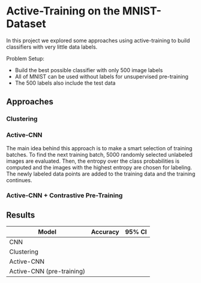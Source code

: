 # Active-Training on the MNIST-Dataset

In this project we explored some approaches using active-training to build classifiers with very little data labels.

Problem Setup:
- Build the best possible classifier with only 500 image labels
- All of MNIST can be used without labels for unsupervised pre-training
- The 500 labels also include the test data

## Approaches

### Clustering

### Active-CNN

The main idea behind this approach is to make a smart selection of training batches.
To find the next training batch, 5000 randomly selected unlabeled images are evaluated.
Then, the entropy over the class probabilities is computed and the images with the highest entropy are chosen for labeling.
The newly labeled data points are added to the training data and the training continues.

### Active-CNN + Contrastive Pre-Training

## Results

| Model                     | Accuracy | 95% CI |
|---------------------------|----------|--------|
| CNN                       |          |        |
| Clustering                |          |        |
| Active-CNN                |          |        |
| Active-CNN (pre-training) |          |        |
